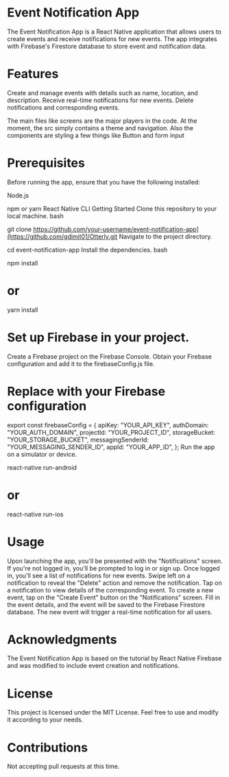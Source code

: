 # Event Notification App

The Event Notification App is a React Native application that allows users to create events and receive notifications for new events. The app integrates with Firebase's Firestore database to store event and notification data.

# Features

Create and manage events with details such as name, location, and description.
Receive real-time notifications for new events.
Delete notifications and corresponding events.

The main files like screens are the major players in the code. At the moment, the src simply contains a theme and navigation. Also the components are styling a few things like Button and form input

# Prerequisites
Before running the app, ensure that you have the following installed:

Node.js

npm or yarn
React Native CLI
Getting Started
Clone this repository to your local machine.
bash



git clone https://github.com/your-username/event-notification-app](https://github.com/gdimit01/Otterly.git
Navigate to the project directory.

cd event-notification-app
Install the dependencies.
bash

npm install

# or

yarn install

# Set up Firebase in your project.
Create a Firebase project on the Firebase Console.
Obtain your Firebase configuration and add it to the firebaseConfig.js file.


# Replace with your Firebase configuration
export const firebaseConfig = {
apiKey: "YOUR_API_KEY",
authDomain: "YOUR_AUTH_DOMAIN",
projectId: "YOUR_PROJECT_ID",
storageBucket: "YOUR_STORAGE_BUCKET",
messagingSenderId: "YOUR_MESSAGING_SENDER_ID",
appId: "YOUR_APP_ID",
};
Run the app on a simulator or device.



react-native run-android

# or

react-native run-ios

# Usage
Upon launching the app, you'll be presented with the "Notifications" screen.
If you're not logged in, you'll be prompted to log in or sign up.
Once logged in, you'll see a list of notifications for new events.
Swipe left on a notification to reveal the "Delete" action and remove the notification.
Tap on a notification to view details of the corresponding event.
To create a new event, tap on the "Create Event" button on the "Notifications" screen.
Fill in the event details, and the event will be saved to the Firebase Firestore database.
The new event will trigger a real-time notification for all users.

# Acknowledgments
The Event Notification App is based on the tutorial by React Native Firebase and was modified to include event creation and notifications.

# License
This project is licensed under the MIT License. Feel free to use and modify it according to your needs.

# Contributions
Not accepting pull requests at this time.
